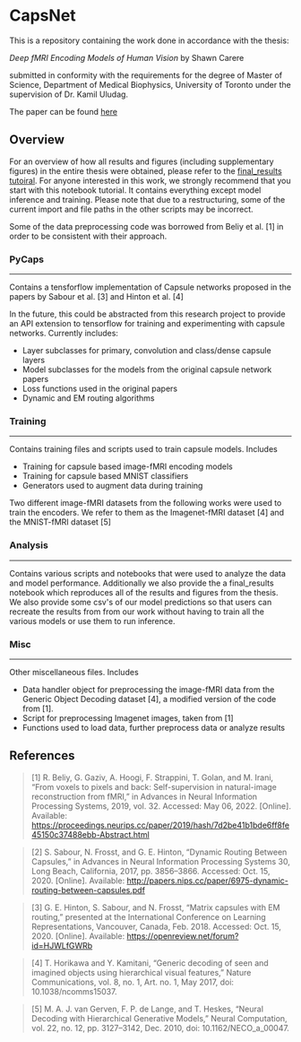 # CapsNet

This is a repository containing the work done in accordance with the thesis:

*Deep fMRI Encoding Models of Human Vision* by Shawn Carere

submitted in conformity with the requirements for the degree of Master of Science,
Department of Medical Biophysics, University of Toronto under the supervision of
Dr. Kamil Uludag.

The paper can be found [here](https://tspace.library.utoronto.ca/handle/1807/128124)

## Overview

For an overview of how all results and figures (including supplementary figures) in the entire thesis were obtained, please refer to the [final_results tutoiral](analysis/final_results.ipynb). For anyone interested in this work, we strongly recommend that you start with this notebook tutorial. It contains everything except model inference and training. Please note that due to a restructuring, some of the current import and file paths in the other scripts may be incorrect.

Some of the data preprocessing code was borrowed from Beliy et al. [1] in order to be consistent with their approach.

### PyCaps
---

Contains a tensforflow implementation of Capsule networks proposed in the papers by Sabour et al. [3] and Hinton et al. [4]

In the future, this could be abstracted from this research project to provide an
API extension to tensorflow for training and experimenting with capsule networks.
Currently includes:

- Layer subclasses for primary, convolution and class/dense capsule layers
- Model subclasses for the models from the original capsule network papers
- Loss functions used in the original papers
- Dynamic and EM routing algorithms

### Training
---

Contains training files and scripts used to train capsule models. Includes

- Training for capsule based image-fMRI encoding models
- Training for capsule based MNIST classifiers
- Generators used to augment data during training

Two different image-fMRI datasets from the following works were used to train the encoders. We refer to them as the Imagenet-fMRI dataset [4] and the MNIST-fMRI dataset [5]

### Analysis
---

Contains various scripts and notebooks that were used to analyze the data and model performance. Additionally we also provide the a final_results notebook which reproduces all of the results and figures from the thesis. We also provide some csv's of our model predictions so that users can recreate the results from from our work without having to train all the various models or use them to run inference.

### Misc
---

Other miscellaneous files. Includes

- Data handler object for preprocessing the image-fMRI data from the Generic 
Object Decoding dataset [4], a modified version of the code from [1].
- Script for preprocessing Imagenet images, taken from [1]
- Functions used to load data, further preprocess data or analyze results

## References

> [1] R. Beliy, G. Gaziv, A. Hoogi, F. Strappini, T. Golan, and M. Irani, “From voxels to pixels and back: Self-supervision in natural-image reconstruction from fMRI,” in Advances in Neural Information Processing Systems, 2019, vol. 32. Accessed: May 06, 2022. [Online]. Available: https://proceedings.neurips.cc/paper/2019/hash/7d2be41b1bde6ff8fe45150c37488ebb-Abstract.html

> [2] S. Sabour, N. Frosst, and G. E. Hinton, “Dynamic Routing Between Capsules,” in Advances in Neural Information Processing Systems 30, Long Beach, California, 2017, pp. 3856–3866. Accessed: Oct. 15, 2020. [Online]. Available: http://papers.nips.cc/paper/6975-dynamic-routing-between-capsules.pdf

> [3] G. E. Hinton, S. Sabour, and N. Frosst, “Matrix capsules with EM routing,” presented at the International Conference on Learning Representations, Vancouver, Canada, Feb. 2018. Accessed: Oct. 15, 2020. [Online]. Available: https://openreview.net/forum?id=HJWLfGWRb

> [4] T. Horikawa and Y. Kamitani, “Generic decoding of seen and imagined objects using hierarchical visual features,” Nature Communications, vol. 8, no. 1, Art. no. 1, May 2017, doi: 10.1038/ncomms15037.

> [5] M. A. J. van Gerven, F. P. de Lange, and T. Heskes, “Neural Decoding with Hierarchical Generative Models,” Neural Computation, vol. 22, no. 12, pp. 3127–3142, Dec. 2010, doi: 10.1162/NECO_a_00047.

